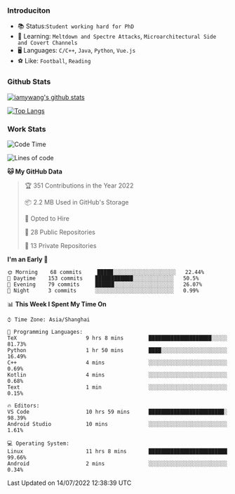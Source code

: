 ### Introduciton

- 📚 Status:`Student working hard for PhD`
- 🔎 Learning: `Meltdown and Spectre Attacks`, `Microarchitectural Side and Covert Channels`
- 🖥️ Languages: `C/C++`, `Java`, `Python`, `Vue.js`
- ⚽ Like: `Football`, `Reading`

### Github Stats

[![iamywang's github stats](https://github-readme-stats.vercel.app/api?username=iamywang&count_private=true&show_icons=true)]()

[![Top Langs](https://github-readme-stats.vercel.app/api/top-langs/?username=iamywang&layout=compact)]()

### Work Stats

<!--START_SECTION:waka-->
![Code Time](http://img.shields.io/badge/Code%20Time-518%20hrs%203%20mins-blue)

![Lines of code](https://img.shields.io/badge/From%20Hello%20World%20I%27ve%20Written--37%20Thousand%20lines%20of%20code-blue)

**🐱 My GitHub Data** 

> 🏆 351 Contributions in the Year 2022
 > 
> 📦 2.2 MB Used in GitHub's Storage 
 > 
> 💼 Opted to Hire
 > 
> 📜 28 Public Repositories 
 > 
> 🔑 13 Private Repositories  
 > 
**I'm an Early 🐤** 

```text
🌞 Morning    68 commits     █████░░░░░░░░░░░░░░░░░░░░   22.44% 
🌆 Daytime    153 commits    ████████████░░░░░░░░░░░░░   50.5% 
🌃 Evening    79 commits     ██████░░░░░░░░░░░░░░░░░░░   26.07% 
🌙 Night      3 commits      ░░░░░░░░░░░░░░░░░░░░░░░░░   0.99%

```


📊 **This Week I Spent My Time On** 

```text
⌚︎ Time Zone: Asia/Shanghai

💬 Programming Languages: 
TeX                      9 hrs 8 mins        ████████████████████░░░░░   81.73% 
Python                   1 hr 50 mins        ████░░░░░░░░░░░░░░░░░░░░░   16.49% 
C++                      4 mins              ░░░░░░░░░░░░░░░░░░░░░░░░░   0.69% 
Kotlin                   4 mins              ░░░░░░░░░░░░░░░░░░░░░░░░░   0.68% 
Text                     1 min               ░░░░░░░░░░░░░░░░░░░░░░░░░   0.15%

🔥 Editors: 
VS Code                  10 hrs 59 mins      ████████████████████████░   98.39% 
Android Studio           10 mins             ░░░░░░░░░░░░░░░░░░░░░░░░░   1.61%

💻 Operating System: 
Linux                    11 hrs 8 mins       █████████████████████████   99.66% 
Android                  2 mins              ░░░░░░░░░░░░░░░░░░░░░░░░░   0.34%

```


 Last Updated on 14/07/2022 12:38:39 UTC
<!--END_SECTION:waka-->
